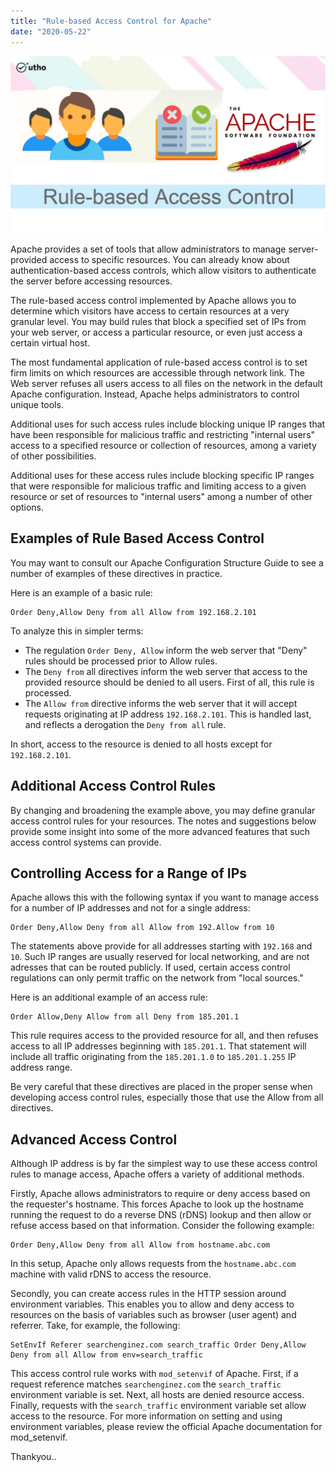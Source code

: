 ```yaml
---
title: "Rule-based Access Control for Apache"
date: "2020-05-22"
---
```


![](images/Rule-based-Access-Control-for-Apache_utho.jpg)

Apache provides a set of tools that allow administrators to manage server-provided access to specific resources. You can already know about authentication-based access controls, which allow visitors to authenticate the server before accessing resources.

The rule-based access control implemented by Apache allows you to determine which visitors have access to certain resources at a very granular level. You may build rules that block a specified set of IPs from your web server, or access a particular resource, or even just access a certain virtual host.

The most fundamental application of rule-based access control is to set firm limits on which resources are accessible through network link. The Web server refuses all users access to all files on the network in the default Apache configuration. Instead, Apache helps administrators to control unique tools.

Additional uses for such access rules include blocking unique IP ranges that have been responsible for malicious traffic and restricting "internal users" access to a specified resource or collection of resources, among a variety of other possibilities.

Additional uses for these access rules include blocking specific IP ranges that were responsible for malicious traffic and limiting access to a given resource or set of resources to "internal users" among a number of other options.

## Examples of Rule Based Access Control

You may want to consult our Apache Configuration Structure Guide to see a number of examples of these directives in practice.

Here is an example of a basic rule:

```file {title="Apache Configuration Directive" lang="aconf"}
Order Deny,Allow Deny from all Allow from 192.168.2.101
```

To analyze this in simpler terms:

- The regulation `Order Deny, Allow` inform the web server that "Deny" rules should be processed prior to Allow rules.
- The `Deny from` all directives inform the web server that access to the provided resource should be denied to all users. First of all, this rule is processed.
- The `Allow from` directive informs the web server that it will accept requests originating at IP address `192.168.2.101`. This is handled last, and reflects a derogation the `Deny from all` rule.

In short, access to the resource is denied to all hosts except for `192.168.2.101`.

## Additional Access Control Rules

By changing and broadening the example above, you may define granular access control rules for your resources. The notes and suggestions below provide some insight into some of the more advanced features that such access control systems can provide.

## Controlling Access for a Range of IPs

Apache allows this with the following syntax if you want to manage access for a number of IP addresses and not for a single address:

```file {title="Apache Configuration Directive" lang="aconf"}
Order Deny,Allow Deny from all Allow from 192.Allow from 10
```

The statements above provide for all addresses starting with `192.168` and `10`. Such IP ranges are usually reserved for local networking, and are not adresses that can be routed publicly. If used, certain access control regulations can only permit traffic on the network from "local sources."

Here is an additional example of an access rule:

```file {title="Apache Configuration Directive" lang="aconf"}
Order Allow,Deny Allow from all Deny from 185.201.1
```

This rule requires access to the provided resource for all, and then refuses access to all IP addresses beginning with `185.201.1`. That statement will include all traffic originating from the `185.201.1.0` to `185.201.1.255` IP address range.

Be very careful that these directives are placed in the proper sense when developing access control rules, especially those that use the Allow from all directives.

## Advanced Access Control

Although IP address is by far the simplest way to use these access control rules to manage access, Apache offers a variety of additional methods.

Firstly, Apache allows administrators to require or deny access based on the requester's hostname. This forces Apache to look up the hostname running the request to do a reverse DNS (rDNS) lookup and then allow or refuse access based on that information. Consider the following example:

```file {title="Apache Configuration Directive" lang="aconf"}
Order Deny,Allow Deny from all Allow from hostname.abc.com
```

In this setup, Apache only allows requests from the `hostname.abc.com` machine with valid rDNS to access the resource.

Secondly, you can create access rules in the HTTP session around environment variables. This enables you to allow and deny access to resources on the basis of variables such as browser (user agent) and referrer. Take, for example, the following:

```file {title="Apache Configuration Directive" lang="aconf"}
SetEnvIf Referer searchenginez.com search_traffic Order Deny,Allow Deny from all Allow from env=search_traffic
```

This access control rule works with `mod_setenvif` of Apache. First, if a request reference matches `searchenginez.com` the `search_traffic` environment variable is set. Next, all hosts are denied resource access. Finally, requests with the `search_traffic` environment variable set allow access to the resource. For more information on setting and using environment variables, please review the official Apache documentation for mod\_setenvif.

Thankyou..
